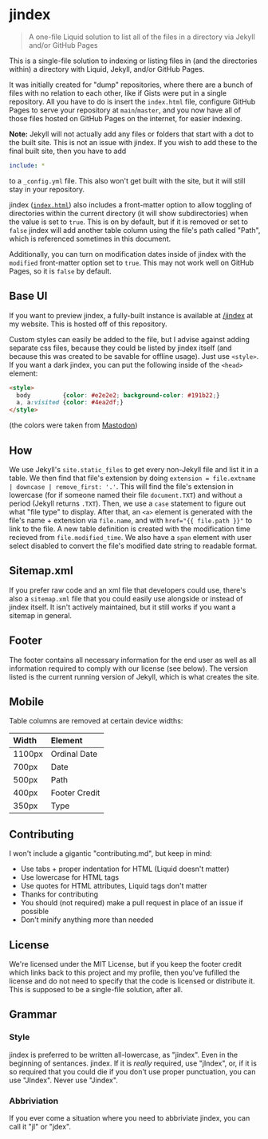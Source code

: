 # jindex

> A one-file Liquid solution to list all of the files in a directory via Jekyll and/or GitHub Pages

This is a single-file solution to indexing or listing files in (and the directories within) a directory with Liquid, Jekyll, and/or GitHub Pages.

It was initially created for "dump" repositories, where there are a bunch of files with no relation to each other, like if Gists were put in a single repository. All you have to do is insert the `index.html` file, configure GitHub Pages to serve your repository at `main`/`master`, and you now have all of those files hosted on GitHub Pages on the internet, for easier indexing.

**Note:** Jekyll will not actually add any files or folders that start with a dot to the built site. This is not an issue with jindex. If you wish to add these to the final built site, then you have to add

```yml
include: *
```

to a `_config.yml` file. This also won't get built with the site, but it will still stay in your repository.

jindex ([`index.html`](/index.html)) also includes a front-matter option to allow toggling of directories within the current directory (it will show subdirectories) when the value is set to `true`. This is on by default, but if it is removed or set to `false` jindex will add another table column using the file's path called "Path", which is referenced sometimes in this document.

Additionally, you can turn on modification dates inside of jindex with the `modified` front-matter option set to `true`. This may not work well on GitHub Pages, so it is `false` by default.

## Base UI

If you want to preview jindex, a fully-built instance is available at [/jindex](https://ethanmcbloxxer.github.io/jindex/) at my website. This is hosted off of this repository.

Custom styles can easily be added to the file, but I advise against adding separate css files, because they could be listed by jindex itself (and because this was created to be savable for offline usage). Just use `<style>`. If you want a dark jindex, you can put the following inside of the `<head>` element:

```html
<style>
  body         {color: #e2e2e2; background-color: #191b22;}
  a, a:visited {color: #4ea2df;}
</style>
```

(the colors were taken from [Mastodon](https://joinmastodon.org/))

## How

We use Jekyll's `site.static_files` to get every non-Jekyll file and list it in a table. We then find that file's extension by doing `extension = file.extname | downcase | remove_first: '.'`. This will find the file's extension in lowercase (for if someone named their file `document.TXT`) and without a period (Jekyll returns `.TXT`). Then, we use a `case` statement to figure out what "file type" to display. After that, an `<a>` element is generated with the file's name + extension via `file.name`, and with `href="{{ file.path }}"` to link to the file. A new table definition is created with the modification time recieved from `file.modified_time`. We also have a `span` element with user select disabled to convert the file's modified date string to readable format.

## Sitemap.xml

If you prefer raw code and an xml file that developers could use, there's also a `sitemap.xml` file that you could easily use alongside or instead of jindex itself. It isn't actively maintained, but it still works if you want a sitemap in general.

## Footer

The footer contains all necessary information for the end user as well as all information required to comply with our license (see below). The version listed is the current running version of Jekyll, which is what creates the site.

## Mobile

Table columns are removed at certain device widths:

| Width | Element |
|:-|:-|
| 1100px | Ordinal Date |
| 700px | Date |
| 500px | Path |
| 400px | Footer Credit |
| 350px | Type |

## Contributing

I won't include a gigantic "contributing\.md", but keep in mind:

* Use tabs + proper indentation for HTML (Liquid doesn't matter)
* Use lowercase for HTML tags
* Use quotes for HTML attributes, Liquid tags don't matter
* Thanks for contributing
* You should (not required) make a pull request in place of an issue if possible
* Don't minify anything more than needed

## License

We're licensed under the MIT License, but if you keep the footer credit which links back to this project and my profile, then you've fufilled the license and do not need to specify that the code is licensed or distribute it. This is supposed to be a single-file solution, after all.

## Grammar

### Style

jindex is preferred to be written all-lowercase, as "jindex". Even in the beginning of sentances. jindex. If it is *really* required, use "jIndex", or, if it is so required that you could die if you don't use proper punctuation, you can use "JIndex". Never use "Jindex".

### Abbriviation

If you ever come a situation where you need to abbriviate jindex, you can call it "jI" or "jdex".
